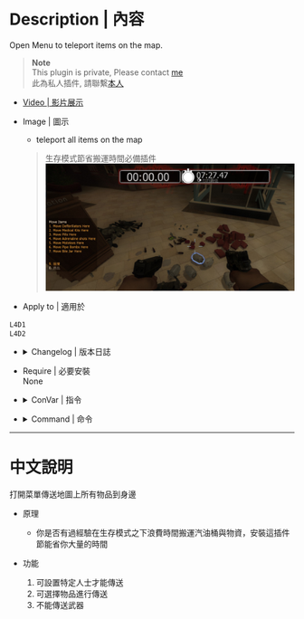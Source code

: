 # Description | 內容
 Open Menu to teleport items on the map.

> __Note__ <br/>
This plugin is private, Please contact [me](https://github.com/fbef0102/Game-Private_Plugin#私人插件列表-private-plugins-list)<br/>
此為私人插件, 請聯繫[本人](https://github.com/fbef0102/Game-Private_Plugin#私人插件列表-private-plugins-list)

* [Video | 影片展示](https://youtu.be/MAbylydxWtU)

* Image | 圖示
	* teleport all items on the map
	> 生存模式節省搬運時間必備插件
	<br/>![l4d_Teleport_Item_1](image/l4d_Teleport_Item_1.jpg)

* Apply to | 適用於
```
L4D1
L4D2
```

* <details><summary>Changelog | 版本日誌</summary>

	```php
	* v1.0
		* Original Request by Dam Dam
</details>

* Require | 必要安裝
<br/>None

* <details><summary>ConVar | 指令</summary>

	* cfg/sourcemod/l4d_Teleport_Item.cfg
	```php
	// Players with these flags have access to use command to open menu. (Empty = Everyone, -1: Nobody)
	l4d_Teleport_Item__access_flag ""

	// 0=Plugin off, 1=Plugin on.
	l4d_Teleport_Item_allow "1"

	// Turn off the plugin in these maps, separate by commas (no spaces). (0=All maps, Empty = none).
	l4d_Teleport_Item_map_off ""

	// Turn on the plugin in these game modes, separate by commas (no spaces). (Empty = all).
	l4d_Teleport_Item_modes ""

	// Turn off the plugin in these game modes, separate by commas (no spaces). (Empty = none).
	l4d_Teleport_Item_modes_off ""

	// Turn on the plugin in these game modes. 0=All, 1=Coop, 2=Survival, 4=Versus, 8=Scavenge. Add numbers together.
	l4d_Teleport_Item_modes_tog "0"
	```
</details>

* <details><summary>Command | 命令</summary>
	
	* **Display Item menu**
	```php
	sm_tp
	```
</details>

- - - -
# 中文說明
打開菜單傳送地圖上所有物品到身邊

* 原理
	* 你是否有過經驗在生存模式之下浪費時間搬運汽油桶與物資，安裝這插件節能省你大量的時間

* 功能
	1. 可設置特定人士才能傳送
	2. 可選擇物品進行傳送
	3. 不能傳送武器
